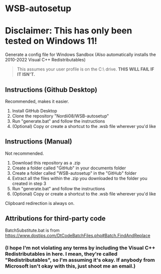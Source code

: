 # WSB-autosetup
# **Disclaimer: This has only been tested on Windows 11!**
Generate a config file for Windows Sandbox (Also automatically installs the 2010-2022 Visual C++ Redistributables)
> This assumes your user profile is on the C:\ drive. **THIS WILL FAIL IF IT ISN'T.**

## Instructions (Github Desktop)
Recommended, makes it easier.
1. Install GitHub Desktop
2. Clone the repository "Nordii08/WSB-autosetup"
3. Run "generate.bat" and follow the instructions
4. (Optional) Copy or create a shortcut to the .wsb file wherever you'd like

## Instructions (Manual)
Not recommended.
1. Download this repository as a .zip
2. Create a folder called "GitHub" in your documents folder
3. Create a folder called "WSB-autosetup" in the "GitHub" folder
4. Extract all the files within the .zip you downloaded to the folder you created in step 3 
5. Run "generate.bat" and follow the instructions
6. (Optional) Copy or create a shortcut to the .wsb file wherever you'd like

Clipboard redirection is always on.

## Attributions for third-party code
BatchSubstitute.bat is from https://www.dostips.com/DtCodeBatchFiles.php#Batch.FindAndReplace

### (I hope I'm not violating any terms by including the Visual C++ Redistributables in here. I mean, they're called "Redistributables", so I'm assuming it's okay. If anybody from Microsoft isn't okay with this, just shoot me an email.)
